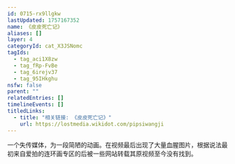 ```yaml
---
id: 0715-rx9llgkw
lastUpdated: 1757167352
name: 《皮皮死亡记》
aliases: []
layer: 4
categoryId: cat_X3JSNomc
tagIds:
  - tag_aci1X8zw
  - tag_fRp-FvBe
  - tag_6irejv37
  - tag_95IHkghu
nsfw: false
parent: ""
relatedEntries: []
timelineEvents: []
titledLinks:
  - title: "相关链接: 《皮皮死亡记》"
    url: https://lostmedia.wikidot.com/pipsiwangji
---
```


一个失传媒体，为一段简陋的动画。在视频最后出现了大量血腥图片，根据说法最初来自爱拍的连环画专区的后被一些网站转载其原视频至今没有找到。